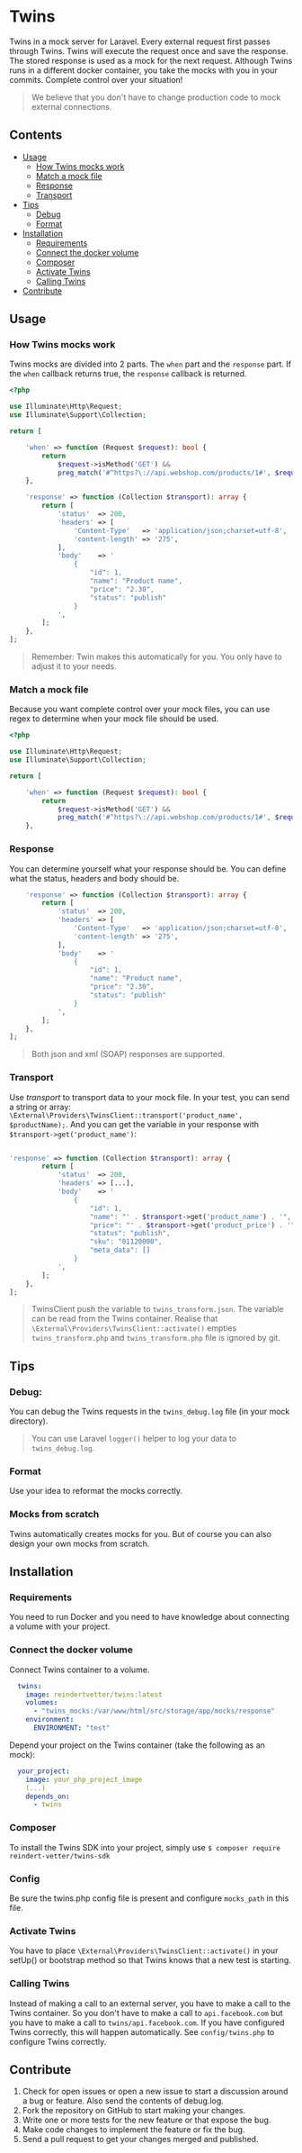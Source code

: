 # Twins
Twins in a mock server for Laravel. Every external request first passes through Twins. Twins will execute the request once and save the response. The stored response is used as a mock for the next request. Although Twins runs in a different docker container, you take the mocks with you in your commits. Complete control over your situation!
> We believe that you don't have to change production code to mock external connections.

## Contents

- [Usage](#usage)
    - [How Twins mocks work](#how-twins-mocks-work)
    - [Match a mock file](#match-a-mock-file)
    - [Response](#response)
    - [Transport](#transport)
- [Tips](#tips)
    - [Debug](#debug)
    - [Format](#format)
- [Installation](#installation)
    - [Requirements](#requirements)
    - [Connect the docker volume](#connect-the-docker-volume)
    - [Composer](#composer)
    - [Activate Twins](#activate-twins)
    - [Calling Twins](#calling-twins)
- [Contribute](#contribute)

## Usage

### How Twins mocks work
Twins mocks are divided into 2 parts. The `when` part and the `response` part. If the `when` callback returns true, the `response` callback is returned.
```php
<?php

use Illuminate\Http\Request;
use Illuminate\Support\Collection;

return [

    'when' => function (Request $request): bool {
        return
            $request->isMethod('GET') &&
            preg_match('#^https?\://api.webshop.com/products/1#', $request->fullUrl());
    },

    'response' => function (Collection $transport): array {
        return [
            'status'  => 200,
            'headers' => [
                'Content-Type'   => 'application/json;charset=utf-8',
                'content-length' => '275',
            ],
            'body'    => '
                {
                    "id": 1,
                    "name": "Product name",
                    "price": "2.30",
                    "status": "publish"
                }
            ',
        ];
    },
];
```
> Remember: Twin makes this automatically for you. You only have to adjust it to your needs.

### Match a mock file
Because you want complete control over your mock files, you can use regex to determine when your mock file should be used.
```php
<?php

use Illuminate\Http\Request;
use Illuminate\Support\Collection;

return [

    'when' => function (Request $request): bool {
        return
            $request->isMethod('GET') &&
            preg_match('#^https?\://api.webshop.com/products/1#', $request->fullUrl());
    },
```

### Response
You can determine yourself what your response should be. You can define what the status, headers and body should be.
```php
    'response' => function (Collection $transport): array {
        return [
            'status'  => 200,
            'headers' => [
                'Content-Type'   => 'application/json;charset=utf-8',
                'content-length' => '275',
            ],
            'body'    => '
                {
                    "id": 1,
                    "name": "Product name",
                    "price": "2.30",
                    "status": "publish"
                }
            ',
        ];
    },
];
```
> Both json and xml (SOAP) responses are supported.

### Transport
Use _transport_ to transport data to your mock file. In your test, you can send a string or array:
`\External\Providers\TwinsClient::transport('product_name', $productName);`.
And you can get the variable in your response with `$transport->get('product_name')`:
```php

'response' => function (Collection $transport): array {
        return [
            'status'  => 200,
            'headers' => [...],
            'body'    => '
                {
                    "id": 1,
                    "name": "' . $transport->get('product_name') . '",
                    "price": "' . $transport->get('product_price') . '",
                    "status": "publish",
                    "sku": "01120000",
                    "meta_data": []
                }
            ',
        ];
    },
];
```
> TwinsClient push the variable to `twins_transform.json`. The variable can be read from the Twins container. Realise that `\External\Providers\TwinsClient::activate()` empties `twins_transform.php` and `twins_transform.php` file is ignored by git.

## Tips
### Debug:
You can debug the Twins requests in the `twins_debug.log` file (in your mock directory).
> You can use Laravel `logger()` helper to log your data to `twins_debug.log`.

### Format
Use your idea to reformat the mocks correctly.

### Mocks from scratch
Twins automatically creates mocks for you. But of course you can also design your own mocks from scratch.

## Installation

### Requirements
You need to run Docker and you need to have knowledge about connecting a volume with your project.

### Connect the docker volume
Connect Twins container to a volume.
```yaml
  twins:
    image: reindertvetter/twins:latest
    volumes:
      - "twins_mocks:/var/www/html/src/storage/app/mocks/response"
    environment:
      ENVIRONMENT: "test"
```
Depend your project on the Twins container (take the following as an mock):
```yaml
  your_project:
    image: your_php_project_image
    (...)
    depends_on:
      - twins
```

### Composer
To install the Twins SDK into your project, simply use `$ composer require reindert-vetter/twins-sdk`

### Config
Be sure the twins.php config file is present and configure `mocks_path` in this file.

### Activate Twins
You have to place `\External\Providers\TwinsClient::activate()` in your setUp() or bootstrap method so that Twins knows that a new test is starting.

### Calling Twins
Instead of making a call to an external server, you have to make a call to the Twins container. So you don't have to make a call to `api.facebook.com` but you have to make a call to `twins/api.facebook.com`. If you have configured Twins correctly, this will happen automatically. See `config/twins.php` to configure Twins correctly.

## Contribute

1. Check for open issues or open a new issue to start a discussion around a bug or feature. Also send the contents of debug.log.
1. Fork the repository on GitHub to start making your changes.
1. Write one or more tests for the new feature or that expose the bug.
1. Make code changes to implement the feature or fix the bug.
1. Send a pull request to get your changes merged and published.
